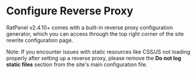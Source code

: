 # Configure Reverse Proxy

RatPanel v2.4.10+ comes with a built-in reverse proxy configuration generator, which you can access through the top right corner of the site rewrite configuration page.

Note: If you encounter issues with static resources like CSS/JS not loading properly after setting up a reverse proxy, please remove the **Do not log static files** section from the site's main configuration file.

